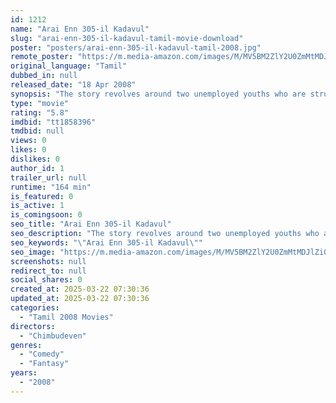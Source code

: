```yaml
---
id: 1212
name: "Arai Enn 305-il Kadavul"
slug: "arai-enn-305-il-kadavul-tamil-movie-download"
poster: "posters/arai-enn-305-il-kadavul-tamil-2008.jpg"
remote_poster: "https://m.media-amazon.com/images/M/MV5BM2ZlY2U0ZmMtMDJlZi00YTFmLThlOWItOWY5NGU1MjE3OTBlXkEyXkFqcGdeQXVyMjczODk3NjA@._V1_SX300.jpg"
original_language: "Tamil"
dubbed_in: null
released_date: "18 Apr 2008"
synopsis: "The story revolves around two unemployed youths who are struggling to make ends meet. At one situation they blame the God for all their sufferings. The God appears and decide to stay with them. Realizing the power of God resides i..."
type: "movie"
rating: "5.8"
imdbid: "tt1858396"
tmdbid: null
views: 0
likes: 0
dislikes: 0
author_id: 1
trailer_url: null
runtime: "164 min"
is_featured: 0
is_active: 1
is_comingsoon: 0
seo_title: "Arai Enn 305-il Kadavul"
seo_description: "The story revolves around two unemployed youths who are struggling to make ends meet. At one situation they blame the God for all their sufferings. The God appears and decide to stay with them. Realizing the power of God resides i..."
seo_keywords: "\"Arai Enn 305-il Kadavul\""
seo_image: "https://m.media-amazon.com/images/M/MV5BM2ZlY2U0ZmMtMDJlZi00YTFmLThlOWItOWY5NGU1MjE3OTBlXkEyXkFqcGdeQXVyMjczODk3NjA@._V1_SX300.jpg"
screenshots: null
redirect_to: null
social_shares: 0
created_at: 2025-03-22 07:30:36
updated_at: 2025-03-22 07:30:36
categories:
  - "Tamil 2008 Movies"
directors:
  - "Chimbudeven"
genres:
  - "Comedy"
  - "Fantasy"
years:
  - "2008"
---
```

